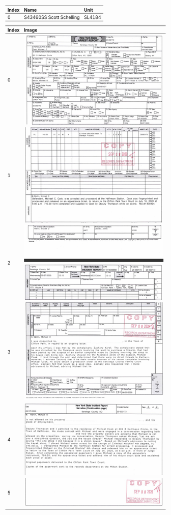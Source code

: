 | Index | Name                     | Unit   |
|:------|:-------------------------|:-------|
| 0     | S43460SS Scott Schelling | SL4184 |

| Index | Image                                                                                          |
|:------|:-----------------------------------------------------------------------------------------------|
| 0     | ![01.jpg](https://github.com/mcc85s/FightingEntropy/blob/main/Records/SCSO-2020-003173/01.jpg) |
| 1     | ![02.jpg](https://github.com/mcc85s/FightingEntropy/blob/main/Records/SCSO-2020-003173/02.jpg) |
| 2     | ![03.jpg](https://github.com/mcc85s/FightingEntropy/blob/main/Records/SCSO-2020-003173/03.jpg) |
| 3     | ![04.jpg](https://github.com/mcc85s/FightingEntropy/blob/main/Records/SCSO-2020-003173/04.jpg) |
| 4     | ![05.jpg](https://github.com/mcc85s/FightingEntropy/blob/main/Records/SCSO-2020-003173/05.jpg) |
| 5     | ![06.jpg](https://github.com/mcc85s/FightingEntropy/blob/main/Records/SCSO-2020-003173/06.jpg) |
